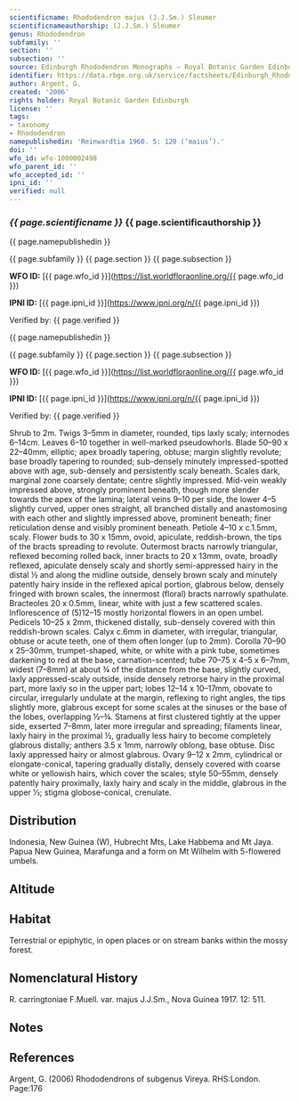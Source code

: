 ```yaml
---
scientificname: Rhododendron majus (J.J.Sm.) Sleumer
scientificnameauthorship: (J.J.Sm.) Sleumer
genus: Rhododendron
subfamily: ''
section: ''
subsection: ''
source: Edinburgh Rhododendron Monographs – Royal Botanic Garden Edinburgh
identifier: https://data.rbge.org.uk/service/factsheets/Edinburgh_Rhododendron_Monographs.xhtml
author: Argent, G.
created: '2006'
rights holder: Royal Botanic Garden Edinburgh
license: ''
tags:
- taxonomy
- Rhododendron
namepublishedin: 'Reinwardtia 1960. 5: 120 (‘maius’).'
doi: ''
wfo_id: wfo-1000002498
wfo_parent_id: ''
wfo_accepted_id: ''
ipni_id: ''
verified: null
---
```

### _{{ page.scientificname }}_ {{ page.scientificauthorship }}
 {{ page.namepublishedin }}

{{ page.subfamily }} {{ page.section }} {{ page.subsection }}

**WFO ID:** [{{ page.wfo_id }}](https://list.worldfloraonline.org/{{ page.wfo_id }})

**IPNI ID:** [{{ page.ipni_id }}](https://www.ipni.org/n/{{ page.ipni_id }})

Verified by: {{ page.verified }}

 {{ page.namepublishedin }}

{{ page.subfamily }} {{ page.section }} {{ page.subsection }}

**WFO ID:** [{{ page.wfo_id }}](https://list.worldfloraonline.org/{{ page.wfo_id }})

**IPNI ID:** [{{ page.ipni_id }}](https://www.ipni.org/n/{{ page.ipni_id }})

Verified by: {{ page.verified }}



Shrub to 2m. Twigs 3–5mm in diameter, rounded, tips laxly scaly; internodes 6–14cm. Leaves 6–10 together in well-marked pseudowhorls. Blade 50–90 x 22–40mm, elliptic; apex broadly tapering, obtuse; margin slightly revolute; base broadly tapering to rounded; sub-densely minutely impressed-spotted above with age, sub-densely and persistently scaly beneath. Scales dark, marginal zone coarsely dentate; centre slightly impressed. Mid-vein weakly impressed above, strongly prominent beneath, though more slender towards the apex of the lamina; lateral veins 9–10 per side, the lower 4–5 slightly curved, upper ones straight, all branched distally and anastomosing with each other and slightly impressed above, prominent beneath; finer reticulation dense and visibly prominent beneath. Petiole 4–10 x c.1.5mm, scaly. Flower buds to 30 x 15mm, ovoid, apiculate, reddish-brown, the tips of the bracts spreading to revolute. Outermost bracts narrowly triangular, reflexed becoming rolled back, inner bracts to 20 x 13mm, ovate, broadly reflexed, apiculate densely scaly and shortly semi-appressed hairy in the distal ½ and along the midline outside, densely brown scaly and minutely patently hairy inside in the reflexed apical portion, glabrous below, densely fringed with brown scales, the innermost (floral) bracts narrowly spathulate. Bracteoles 20 x 0.5mm, linear, white with just a few scattered scales. Inflorescence of (5)12–15 mostly hori­zontal flowers in an open umbel. Pedicels 10–25 x 2mm, thickened distally, sub-densely covered with thin reddish-brown scales. Calyx c.6mm in diameter, with irregular, triangular, obtuse or acute teeth, one of them often longer (up to 2mm). Corolla 70–90 x 25–30mm, trumpet-shaped, white, or white with a pink tube, sometimes darkening to red at the base, carnation-scented; tube 70–75 x 4–5 x 6–7mm, widest (7–8mm) at about ¾ of the distance from the base, slightly curved, laxly appressed-scaly outside, inside densely retrorse hairy in the proximal part, more laxly so in the upper part; lobes 12–14 x 10–17mm, obovate to circular, irregularly undulate at the margin, reflexing to right angles, the tips slightly more, glabrous except for some scales at the sinuses or the base of the lobes, overlapping ½–¾. Stamens at first clustered tightly at the upper side, exserted 7–8mm, later more irregular and spreading; filaments linear, laxly hairy in the proximal ½, gradually less hairy to become completely glabrous distally; anthers 3.5 x 1mm, narrowly oblong, base obtuse. Disc laxly appressed hairy or almost glabrous. Ovary 9–12 x 2mm, cylindrical or elongate-conical, tapering gradually distally, densely covered with coarse white or yellowish hairs, which cover the scales; style 50–55mm, densely patently hairy proximally, laxly hairy and scaly in the middle, glabrous in the upper 1⁄3; stigma globose-conical, crenulate.

## Distribution
Indonesia, New Guinea (W), Hubrecht Mts, Lake Habbema and Mt Jaya. Papua New Guinea, Marafunga and a form on Mt Wilhelm with 5-flowered umbels.

## Altitude


## Habitat
Terrestrial or epiphytic, in open places or on stream banks within the mossy forest.

## Nomenclatural History
R. carringtoniae F.Muell. var. majus J.J.Sm., Nova Guinea 1917. 12: 511.
                       
## Notes


## References

Argent, G. (2006) Rhododendrons of subgenus Vireya. RHS:London. Page:176
